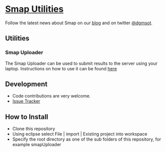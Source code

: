 [Smap Utilities](http://www.smap.com.au) 
======

Follow the latest news about Smap on our [blog](http://blog.smap.com.au) and on twitter [@dgmsot](https://twitter.com/dgmsot).

Utilities
----------

### Smap Uploader
The Smap Uploader can be used to submit results to the server using your laptop. Instructions on how to use it can be found [here](https://docs.google.com/file/d/0B5_SmpWlQYxvYjBrTTlLcjBrRmM/edit)

Development
-----------
* Code contributions are very welcome. 
* [Issue Tracker](https://github.com/smap-consulting/smap-utilities/issues)

How to Install
--------------
* Clone this repository
* Using eclipse select File | import | Existing project into workspace
* Specify the root directory as one of the sub folders of this repository, for example smapUploader

